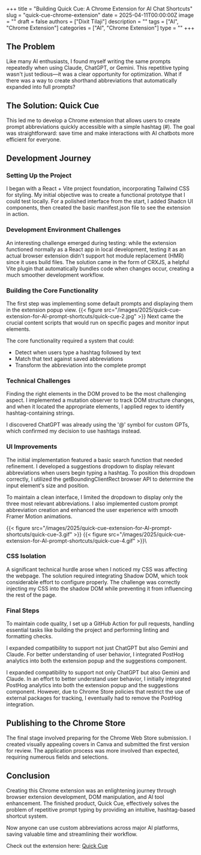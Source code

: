 +++
title = "Building Quick Cue: A Chrome Extension for AI Chat Shortcuts"
slug = "quick-cue-chrome-extension"
date = 2025-04-11T00:00:00Z
image = ""
draft = false
authors = ["Dixit Tilaji"]
description = ""
tags = ["AI", "Chrome Extension"]
categories = ["AI", "Chrome Extension"]
type = ""
+++

## The Problem

Like many AI enthusiasts, I found myself writing the same prompts repeatedly when using Claude, ChatGPT, or Gemini. This repetitive typing wasn't just tedious—it was a clear opportunity for optimization. What if there was a way to create shorthand abbreviations that automatically expanded into full prompts?

## The Solution: Quick Cue

This led me to develop a Chrome extension that allows users to create prompt abbreviations quickly accessible with a simple hashtag (#). The goal was straightforward: save time and make interactions with AI chatbots more efficient for everyone.

## Development Journey

### Setting Up the Project

I began with a React + Vite project foundation, incorporating Tailwind CSS for styling. My initial objective was to create a functional prototype that I could test locally. For a polished interface from the start, I added Shadcn UI components, then created the basic manifest.json file to see the extension in action.

### Development Environment Challenges

An interesting challenge emerged during testing: while the extension functioned normally as a React app in local development, testing it as an actual browser extension didn't support hot module replacement (HMR) since it uses build files. The solution came in the form of CRXJS, a helpful Vite plugin that automatically bundles code when changes occur, creating a much smoother development workflow.

### Building the Core Functionality

The first step was implementing some default prompts and displaying them in the extension popup view.
{{< figure src="/images/2025/quick-cue-extension-for-AI-prompt-shortcuts/quick-cue-2.jpg" >}}
Next came the crucial content scripts that would run on specific pages and monitor input elements.

The core functionality required a system that could:

- Detect when users type a hashtag followed by text
- Match that text against saved abbreviations
- Transform the abbreviation into the complete prompt

### Technical Challenges

Finding the right elements in the DOM proved to be the most challenging aspect. I implemented a mutation observer to track DOM structure changes, and when it located the appropriate elements, I applied regex to identify hashtag-containing strings.

I discovered ChatGPT was already using the '@' symbol for custom GPTs, which confirmed my decision to use hashtags instead.

### UI Improvements

The initial implementation featured a basic search function that needed refinement. I developed a suggestions dropdown to display relevant abbreviations when users begin typing a hashtag. To position this dropdown correctly, I utilized the getBoundingClientRect browser API to determine the input element's size and position.

To maintain a clean interface, I limited the dropdown to display only the three most relevant abbreviations. I also implemented custom prompt abbreviation creation and enhanced the user experience with smooth Framer Motion animations.

{{< figure src="/images/2025/quick-cue-extension-for-AI-prompt-shortcuts/quick-cue-3.gif" >}}
{{< figure src="/images/2025/quick-cue-extension-for-AI-prompt-shortcuts/quick-cue-4.gif" >}}\

### CSS Isolation

A significant technical hurdle arose when I noticed my CSS was affecting the webpage. The solution required integrating Shadow DOM, which took considerable effort to configure properly. The challenge was correctly injecting my CSS into the shadow DOM while preventing it from influencing the rest of the page.

### Final Steps

To maintain code quality, I set up a GitHub Action for pull requests, handling essential tasks like building the project and performing linting and formatting checks.

I expanded compatibility to support not just ChatGPT but also Gemini and Claude. For better understanding of user behavior, I integrated PostHog analytics into both the extension popup and the suggestions component.

I expanded compatibility to support not only ChatGPT but also Gemini and Claude. In an effort to better understand user behavior, I initially integrated PostHog analytics into both the extension popup and the suggestions component. However, due to Chrome Store policies that restrict the use of external packages for tracking, I eventually had to remove the PostHog integration.

## Publishing to the Chrome Store

The final stage involved preparing for the Chrome Web Store submission. I created visually appealing covers in Canva and submitted the first version for review. The application process was more involved than expected, requiring numerous fields and selections.

## Conclusion

Creating this Chrome extension was an enlightening journey through browser extension development, DOM manipulation, and AI tool enhancement. The finished product, Quick Cue, effectively solves the problem of repetitive prompt typing by providing an intuitive, hashtag-based shortcut system.

Now anyone can use custom abbreviations across major AI platforms, saving valuable time and streamlining their workflow.

Check out the extension here: [Quick Cue](https://chromewebstore.google.com/detail/quick-cue/pcdhefoofnagnpdmlepnlgkbmgapfijl)
